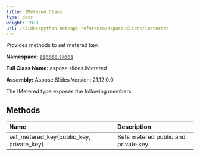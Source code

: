 ```yaml
---
title: IMetered Class
type: docs
weight: 1920
url: /slides/python-net/api-reference/aspose.slides/imetered/
---
```


Provides methods to set metered key.

**Namespace:** [aspose.slides](/slides/python-net/api-reference/aspose.slides/)

**Full Class Name:** aspose.slides.IMetered

**Assembly:**  Aspose.Slides Version: 21.12.0.0

The IMetered type exposes the following members:
## **Methods**
|**Name**|**Description**|
| :- | :- |
|set_metered_key(public_key, private_key)|Sets metered public and private key.|
